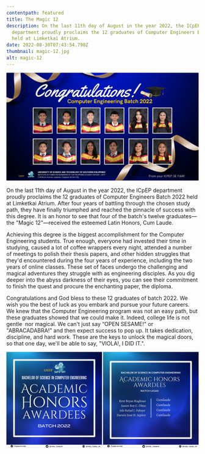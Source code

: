 ```yaml
---
contentpath: featured
title: The Magic 12
description: On the last 11th day of August in the year 2022, the ICpEP
  department proudly proclaims the 12 graduates of Computer Engineers Batch 2022
  held at Limketkai Atrium.
date: 2022-08-30T07:43:54.798Z
thumbnail: magic-12.jpg
alt: magic-12
---
```

![magic-12](magic-12.jpg "The Magic 12")

On the last 11th day of August in the year 2022, the ICpEP department proudly proclaims the 12 graduates of Computer Engineers Batch 2022 held at Limketkai Atrium. After four years of battling through the chosen study path, they have finally triumphed and reached the pinnacle of success with this degree. It is an honor to see that four of the batch's twelve graduates—the "Magic 12"—received the esteemed Latin Honors, Cum Laude. 

Achieving this degree is the biggest accomplishment for the Computer Engineering students. True enough, everyone had invested their time in studying, caused a lot of coffee wrappers every night, attended a number of meetings to polish their thesis papers, and other hidden struggles that they'd encountered during the four years of experience, including the two years of online classes. These set of faces undergo the challenging and magical adventures they struggle with as engineering disciples. As you dig deeper into the abyss darkness of their eyes, you can see their commitment to finish the quest and procure the enchanting paper, the diploma.

Congratulations and God bless to these 12 graduates of batch 2022. We wish you the best of luck as you embark and pursue your future careers. We knew that the Computer Engineering program was not an easy path, but these graduates showed that we could make it. Indeed, college life is not gentle  nor magical. We can't just say “OPEN SESAME!" or "ABRACADABRA!” and then expect success to pop up. It takes dedication, discipline, and hard work. These are the keys to unlock the magical doors, so that one day, we'll be able to say, "VIOLA!, I DID IT.".

![the-awardees.png](the-awardees.png "The Awardees")